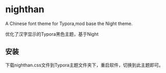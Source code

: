 # nighthan

A Chinese font theme for Typora,mod base the Night theme.

优化了汉字显示的Typora黑色主题，基于Night

## 安装

下载nighthan.css文件到Typora主题文件夹下，重启软件，切换到此主题即可。

